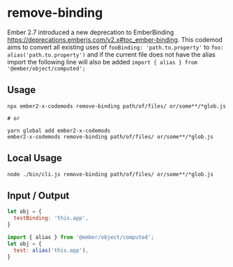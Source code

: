 # remove-binding
Ember 2.7 introduced a new deprecation to EmberBinding https://deprecations.emberjs.com/v2.x#toc_ember-binding. This codemod aims to convert all existing uses of `fooBinding: 'path.to.property'` to `foo: alias('path.to.property')` and if the current file does not have the alias import the following line will also be added `import { alias } from '@ember/object/computed';`


## Usage

```
npx ember2-x-codemods remove-binding path/of/files/ or/some**/*glob.js

# or

yarn global add ember2-x-codemods
ember2-x-codemods remove-binding path/of/files/ or/some**/*glob.js
```

## Local Usage
```
node ./bin/cli.js remove-binding path/of/files/ or/some**/*glob.js
```

## Input / Output

<!--FIXTURES_TOC_START-->
```js
let obj = {
  testBinding: 'this.app',
}
```
<!--FIXTURES_TOC_END-->

<!--FIXTURES_CONTENT_START-->
```js
import { alias } from '@ember/object/computed';
let obj = {
  test: alias('this.app'),
}
```
<!--FIXTURES_CONTENT_END-->